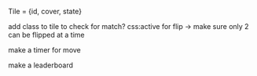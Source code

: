 Tile = {id, cover, state}

add class to tile to check for match?
css:active for flip -> make sure only 2 can be flipped at a time

make a timer for move

make a leaderboard

